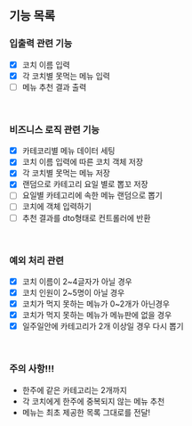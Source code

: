 ## 기능 목록

### 입출력 관련 기능
  * [x] 코치 이름 입력
  * [x] 각 코치별 못먹는 메뉴 입력
  * [ ] 메뉴 추천 결과 출력

<br>

### 비즈니스 로직 관련 기능
  * [x] 카테코리별 메뉴 데이터 세팅
  * [x] 코치 이름 입력에 따른 코치 객체 저장
  * [x] 각 코치별 못먹는 메뉴 저장
  * [x] 랜덤으로 카테고리 요일 별로 뽑꼬 저장
  * [ ] 요일별 카테고리에 속한 메뉴 랜덤으로 뽑기
  * [ ] 코치에 객체 입력하기
  * [ ] 추천 결과를 dto형태로 컨트롤러에 반환

<br>

### 예외 처리 관련 
  * [x] 코치 이름이 2~4글자가 아닐 경우
  * [x] 코치 인원이 2~5명이 아닐 경우
  * [x] 코치가 먹지 못하는 메뉴가 0~2개가 아닌경우
  * [x] 코치가 먹지 못하는 메뉴가 메뉴판에 없을 경우
  * [x] 일주일안에 카테고리가 2개 이상일 경우 다시 뽑기
<br>

### 주의 사항!!! 
- 한주에 같은 카테고리는 2개까지 
- 각 코치에게 한주에 중복되지 않는 메뉴 추천
- 메뉴는 최초 제공한 목록 그대로를 전달!
